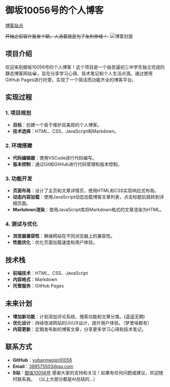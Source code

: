 # 御坂10056号的个人博客
[博客站点](https://yubanmeiqin10056.github.io/)

~~开始之前容许我发个颠，人活着就是为了友利奈绪！·~~
![博客封面](/otherfile/手机背景.png)

## 项目介绍
欢迎来到御坂10056号的个人博客！这个项目是一个由苦逼初三中学生独立完成的静态博客网站😭，旨在分享学习心得、技术笔记和个人生活点滴。通过使用GitHub Pages进行托管，实现了一个简洁而功能齐全的博客平台。

## 实现过程
### 1. 项目规划
- **目标**：创建一个易于维护且美观的个人博客。
- **技术选择**：HTML、CSS、JavaScript和Markdown。

### 2. 环境搭建
- **代码编辑器**：使用VSCode进行代码编写。
- **版本控制**：通过Git和GitHub进行代码管理和版本控制。

### 3. 功能开发
- **页面布局**：设计了主页和文章详情页，使用HTML和CSS实现响应式布局。
- **动态内容加载**：使用JavaScript动态加载博客文章列表，点击标题后跳转到详细页面。
- **Markdown渲染**：使用JavaScript库将Markdown格式的文章渲染为HTML。

### 4. 测试与优化
- **浏览器兼容性**：确保网站在不同浏览器上的兼容性。
- **性能优化**：优化页面加载速度和用户体验。

## 技术栈
- **前端技术**：HTML、CSS、JavaScript
- **内容格式**：Markdown
- **托管服务**：GitHub Pages

## 未来计划
- **增加新功能**：计划添加评论系统、搜索功能和文章分类。(遥遥无期)
- **优化设计**：持续改进网站的UI/UX设计，提升用户体验。（梦里啥都有）
- **内容更新**：定期发布新的博客文章，分享更多学习心得和技术笔记。

## 联系方式
- **GitHub**：[yubanmeiqin10056](https://github.com/yubanmeiqin10056)
- **Email**：389575503@qq.com
- **B站**：[御坂10056号](https://space.bilibili.com/646374658)
感谢大家的支持和关注！如果有任何问题或建议，欢迎随时联系我。
（以上大部分都是AI总结的...）